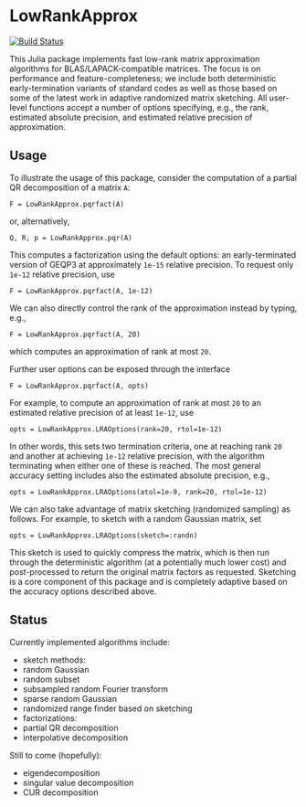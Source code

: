 # LowRankApprox

[![Build Status](https://travis-ci.org/klho/LowRankApprox.jl.svg?branch=master)](https://travis-ci.org/klho/LowRankApprox.jl)

This Julia package implements fast low-rank matrix approximation algorithms for BLAS/LAPACK-compatible matrices. The focus is on performance and feature-completeness; we include both deterministic early-termination variants of standard codes as well as those based on some of the latest work in adaptive randomized matrix sketching. All user-level functions accept a number of options specifying, e.g., the rank, estimated absolute precision, and estimated relative precision of approximation.

## Usage

To illustrate the usage of this package, consider the computation of a partial QR decomposition of a matrix `A`:
```
F = LowRankApprox.pqrfact(A)
```
or, alternatively,
```
Q, R, p = LowRankApprox.pqr(A)
```
This computes a factorization using the default options: an early-terminated version of GEQP3 at approximately `1e-15` relative precision. To request only `1e-12` relative precision, use
```
F = LowRankApprox.pqrfact(A, 1e-12)
```
We can also directly control the rank of the approximation instead by typing, e.g.,
```
F = LowRankApprox.pqrfact(A, 20)
```
which computes an approximation of rank at most `20`.

Further user options can be exposed through the interface
```
F = LowRankApprox.pqrfact(A, opts)
```
For example, to compute an approximation of rank at most `20` to an estimated relative precision of at least `1e-12`, use
```
opts = LowRankApprox.LRAOptions(rank=20, rtol=1e-12)
```
In other words, this sets two termination criteria, one at reaching rank `20` and another at achieving `1e-12` relative precision, with the algorithm terminating when either one of these is reached. The most general accuracy setting includes also the estimated absolute precision, e.g.,
```
opts = LowRankApprox.LRAOptions(atol=1e-9, rank=20, rtol=1e-12)
```

We can also take advantage of matrix sketching (randomized sampling) as follows. For example, to sketch with a random Gaussian matrix, set
```
opts = LowRankApprox.LRAOptions(sketch=:randn)
```
This sketch is used to quickly compress the matrix, which is then run through the deterministic algorithm (at a potentially much lower cost) and post-processed to return the original matrix factors as requested. Sketching is a core component of this package and is completely adaptive based on the accuracy options described above.

## Status

Currently implemented algorithms include:
- sketch methods:
 - random Gaussian
 - random subset
 - subsampled random Fourier transform
 - sparse random Gaussian
- randomized range finder based on sketching
- factorizations:
 - partial QR decomposition
 - interpolative decomposition

Still to come (hopefully):
- eigendecomposition
- singular value decomposition
- CUR decomposition